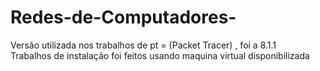 # Redes-de-Computadores-

Versão utilizada nos trabalhos de  pt = (Packet Tracer) , foi a 8.1.1 <br>
Trabalhos de instalação foi feitos usando maquina virtual disponibilizada 
